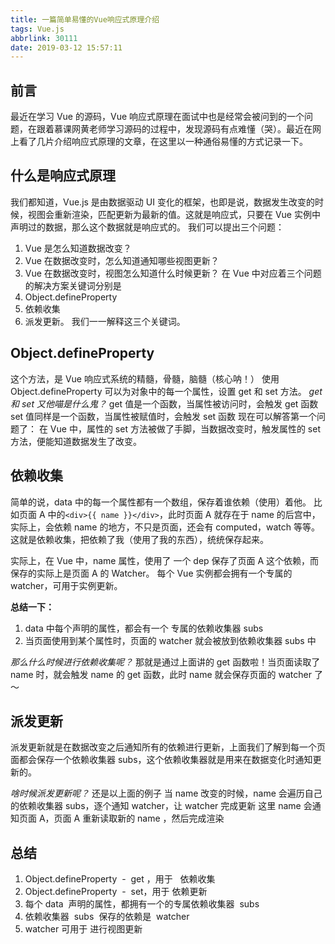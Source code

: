 ```yaml
---
title: 一篇简单易懂的Vue响应式原理介绍
tags: Vue.js
abbrlink: 30111
date: 2019-03-12 15:57:11
---
```


## 前言

最近在学习 Vue 的源码，Vue 响应式原理在面试中也是经常会被问到的一个问题，在跟着慕课网黄老师学习源码的过程中，发现源码有点难懂（哭）。最近在网上看了几片介绍响应式原理的文章，在这里以一种通俗易懂的方式记录一下。

<!-- more -->

## 什么是响应式原理

我们都知道，Vue.js 是由数据驱动 UI 变化的框架，也即是说，数据发生改变的时候，视图会重新渲染，匹配更新为最新的值。这就是响应式，只要在 Vue 实例中声明过的数据，那么这个数据就是响应式的。
我们可以提出三个问题：

1. Vue 是怎么知道数据改变？
2. Vue 在数据改变时，怎么知道通知哪些视图更新？
3. Vue 在数据改变时，视图怎么知道什么时候更新？
   在 Vue 中对应着三个问题的解决方案关键词分别是
4. Object.defineProperty
5. 依赖收集
6. 派发更新。
   我们一一解释这三个关键词。

## Object.defineProperty

这个方法，是 Vue 响应式系统的精髓，骨髓，脑髓（核心呐！）
使用 Object.defineProperty 可以为对象中的每一个属性，设置 get 和 set 方法。
_get 和 set 又他喵是什么鬼？_
get 值是一个函数，当属性被访问时，会触发 get 函数
set 值同样是一个函数，当属性被赋值时，会触发 set 函数
现在可以解答第一个问题了：
在 Vue 中，属性的 set 方法被做了手脚，当数据改变时，触发属性的 set 方法，便能知道数据发生了改变。

## 依赖收集

简单的说，data 中的每一个属性都有一个数组，保存着谁依赖（使用）着他。
比如页面 A 中的`<div>{{ name }}</div>`，此时页面 A 就存在于 name 的后宫中，实际上，会依赖 name 的地方，不只是页面，还会有 computed，watch 等等。这就是依赖收集，把依赖了我（使用了我的东西），统统保存起来。

实际上，在 Vue 中，name 属性，使用了 一个 dep 保存了页面 A 这个依赖，而保存的实际上是页面 A 的 Watcher。
每个 Vue 实例都会拥有一个专属的 watcher，可用于实例更新。

**总结一下：**

1. data 中每个声明的属性，都会有一个 专属的依赖收集器 subs
2. 当页面使用到某个属性时，页面的 watcher 就会被放到依赖收集器 subs 中

_那么什么时候进行依赖收集呢？_
那就是通过上面讲的 get 函数啦！当页面读取了 name 时，就会触发 name 的 get 函数，此时 name 就会保存页面的 watcher 了～

## 派发更新

派发更新就是在数据改变之后通知所有的依赖进行更新，上面我们了解到每一个页面都会保存一个依赖收集器 subs，这个依赖收集器就是用来在数据变化时通知更新的。

_啥时候派发更新呢？_
还是以上面的例子
当 name 改变的时候，name 会遍历自己的依赖收集器 subs，逐个通知 watcher，让 watcher 完成更新
这里 name 会通知页面 A，页面 A 重新读取新的 name ，然后完成渲染

## 总结

1. Object.defineProperty  -  get ，用于   依赖收集
2. Object.defineProperty  -  set，用于 依赖更新
3. 每个 data  声明的属性，都拥有一个的专属依赖收集器  subs
4. 依赖收集器  subs  保存的依赖是  watcher
5. watcher 可用于 进行视图更新
